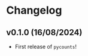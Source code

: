 # Changelog

<!--next-version-placeholder-->

## v0.1.0 (16/08/2024)

- First release of `pycounts`!